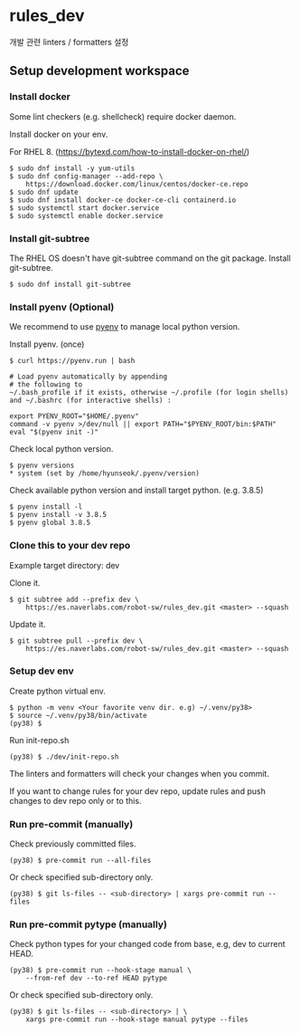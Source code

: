 # rules_dev

개발 관련 linters / formatters 설정

## Setup development workspace

### Install docker

Some lint checkers (e.g. shellcheck) require docker daemon.

Install docker on your env.

For RHEL 8. (https://bytexd.com/how-to-install-docker-on-rhel/)

    $ sudo dnf install -y yum-utils
    $ sudo dnf config-manager --add-repo \
        https://download.docker.com/linux/centos/docker-ce.repo
    $ sudo dnf update
    $ sudo dnf install docker-ce docker-ce-cli containerd.io
    $ sudo systemctl start docker.service
    $ sudo systemctl enable docker.service

### Install git-subtree

The RHEL OS doesn't have git-subtree command on the git package.
Install git-subtree.

    $ sudo dnf install git-subtree

### Install pyenv (Optional)

We recommend to use [pyenv](https://github.com/pyenv/pyenv) to manage
local python version.

Install pyenv. (once)

    $ curl https://pyenv.run | bash

```
# Load pyenv automatically by appending
# the following to
~/.bash_profile if it exists, otherwise ~/.profile (for login shells)
and ~/.bashrc (for interactive shells) :

export PYENV_ROOT="$HOME/.pyenv"
command -v pyenv >/dev/null || export PATH="$PYENV_ROOT/bin:$PATH"
eval "$(pyenv init -)"
```

Check local python version.

    $ pyenv versions
    * system (set by /home/hyunseok/.pyenv/version)

Check available python version and install target python. (e.g. 3.8.5)

    $ pyenv install -l
    $ pyenv install -v 3.8.5
    $ pyenv global 3.8.5

### Clone this to your dev repo

Example target directory: dev

Clone it.

    $ git subtree add --prefix dev \
        https://es.naverlabs.com/robot-sw/rules_dev.git <master> --squash

Update it.

    $ git subtree pull --prefix dev \
        https://es.naverlabs.com/robot-sw/rules_dev.git <master> --squash

### Setup dev env

Create python virtual env.

    $ python -m venv <Your favorite venv dir. e.g) ~/.venv/py38>
    $ source ~/.venv/py38/bin/activate
    (py38) $

Run init-repo.sh

    (py38) $ ./dev/init-repo.sh

The linters and formatters will check your changes when you commit.

If you want to change rules for your dev repo, update rules and push changes
to dev repo only or to this.

### Run pre-commit (manually)

Check previously committed files.

    (py38) $ pre-commit run --all-files

Or check specified sub-directory only.

    (py38) $ git ls-files -- <sub-directory> | xargs pre-commit run --files

### Run pre-commit pytype (manually)

Check python types for your changed code
from base, e.g, dev to current HEAD.

    (py38) $ pre-commit run --hook-stage manual \
        --from-ref dev --to-ref HEAD pytype

Or check specified sub-directory only.

    (py38) $ git ls-files -- <sub-directory> | \
        xargs pre-commit run --hook-stage manual pytype --files
